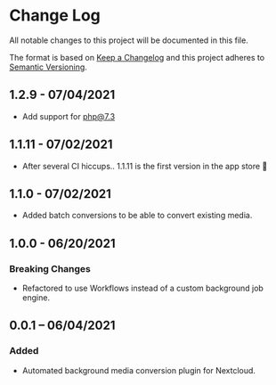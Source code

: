 # Change Log
All notable changes to this project will be documented in this file.

The format is based on [Keep a Changelog](http://keepachangelog.com/)
and this project adheres to [Semantic Versioning](http://semver.org/).

## 1.2.9 - 07/04/2021
* Add support for php@7.3

## 1.1.11 - 07/02/2021
* After several CI hiccups.. 1.1.11 is the first version in the app store 🎉

## 1.1.0 - 07/02/2021
* Added batch conversions to be able to convert existing media.

## 1.0.0 - 06/20/2021
### Breaking Changes
* Refactored to use Workflows instead of a custom background job engine.

## 0.0.1 – 06/04/2021
### Added
* Automated background media conversion plugin for Nextcloud.
